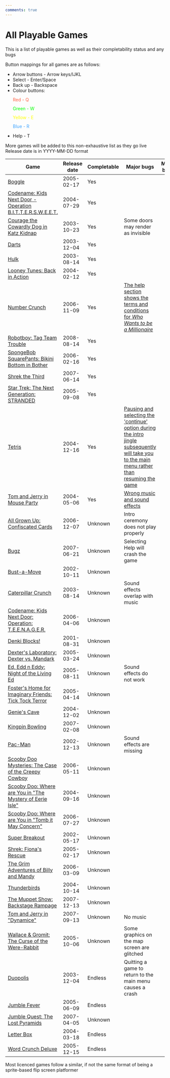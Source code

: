 ```yaml
---
comments: true
---
```


# All Playable Games

This is a list of playable games as well as their completability status and any bugs  

Button mappings for all games are as follows:

- Arrow buttons - Arrow keys/IJKL
- Select - Enter/Space
- Back up - Backspace
- Colour buttons:
    <div style="line-height: 1em;">
        <p style="color: tomato">Red - Q</p>
        <p style="color: lime">Green - W</p>
        <p style="color: yellow">Yellow - E</p>
        <p style="color: #41A4FF">Blue - R</p>
    </div>
- Help - T

More games will be added to this non-exhaustive list as they go live  
Release date is in YYYY-MM-DD format

|Game|Release date|Completable|Major bugs|Minor bugs|
|----|-----------|----------|----------|----------|
[Boggle](/games/denki/boggle)|2005-02-17|Yes|
[Codename: Kids Next Door - Operation B.I.T.T.E.R.S.W.E.E.T.](/games/denki/knd-bittersweet)|2004-07-29|Yes|
[Courage the Cowardly Dog in Katz Kidnap](/games/denki/courage-katz-kidnap)|2003-10-23|Yes|Some doors may render as invisible|
[Darts](/games/denki/darts)|2003-12-04|Yes|
[Hulk](/games/denki/hulk)|2003-08-14|Yes|
[Looney Tunes: Back in Action](/games/denki/lt-bia)|2004-02-12|Yes|
[Number Crunch](/games/denki/number-crunch)|2006-11-09|Yes|[The help section shows the terms and conditions for *Who Wants to be a Millionaire*](/assets/img/nc-terms.jpg)
[Robotboy: Tag Team Trouble](/games/denki/robotboy-ttt)|2008-08-14|Yes|
[SpongeBob SquarePants: Bikini Bottom in Bother](/games/denki/spongebob-bbb)|2006-02-16|Yes|
[Shrek the Third](/games/denki/shrek-3)|2007-06-14|Yes|
[Star Trek: The Next Generation: STRANDED](/games/denki/star-trek-tng)|2005-09-08|Yes|
[Tetris](/games/denki/tetris)|2004-12-16|Yes|[Pausing and selecting the 'continue' option during the intro jingle subsequently will take you to the main menu rather than resuming the game](/assets/video/tetris-bug.webm)
[Tom and Jerry in Mouse Party](/games/denki/tj-mouse-party)|2004-05-06|Yes|[Wrong music and sound effects](https://www.youtube.com/watch?v=KWhWNucRWHI)
[All Grown Up: Confiscated Cards](/games/denki/all-grown-up)|2006-12-07|Unknown|Intro ceremony does not play properly|
[Bugz](/games/denki/bugz)|2007-06-21|Unknown|Selecting Help will crash the game|
[Bust-a-Move](/games/denki/bust-a-move)|2002-10-11|Unknown|
[Caterpillar Crunch](/games/denki/caterpillar)|2003-08-14|Unknown|Sound effects overlap with music|
[Codename: Kids Next Door: Operation: T.E.E.N.A.G.E.R.](/games/denki/knd-teenager)|2006-04-06|Unknown|
[Denki Blocks!](/games/denki/denki-blocks)|2001-08-31|Unknown|
[Dexter's Laboratory: Dexter vs. Mandark](/games/denki/dexter-vs-mandark)|2005-03-24|Unknown|
[Ed, Edd n Eddy: Night of the Living Ed](/games/denki/eee-night-of-living-ed)|2005-08-11|Unknown|Sound effects do not work|
[Foster's Home for Imaginary Friends: Tick Tock Terror](/games/denki/foster-ttt)|2005-04-14|Unknown
[Genie's Cave](/games/denki/genies-cave)|2004-12-02|Unknown|
[Kingpin Bowling](/games/denki/kingpin)|2007-02-08|Unknown|
[Pac-Man](/games/denki/pacman)|2002-12-13|Unknown|Sound effects are missing|
[Scooby Doo Mysteries: The Case of the Creepy Cowboy](/games/denki/scooby-creepy-cowboy)|2006-05-11|Unknown|
[Scooby Doo: Where are You in "The Mystery of Eerie Isle"](/games/denki/scooby-eerie-isle)|2004-09-16|Unknown|
[Scooby Doo: Where are You in "Tomb it May Concern"](/games/denki/scooby-tomb)|2006-07-27|Unknown|
[Super Breakout](/games/denki/super-breakout)|2002-05-17|Unknown|
[Shrek: Fiona's Rescue](/games/denki/shrek-fiona-rescue)|2005-02-17|Unknown|
[The Grim Adventures of Billy and Mandy](/games/denki/billy-and-mandy)|2006-03-09|Unknown|
[Thunderbirds](/games/denki/thunderbirds)|2004-10-14|Unknown|
[The Muppet Show: Backstage Rampage](/games/denki/muppets)|2007-12-13|Unknown|
[Tom and Jerry in "Dynamice"](/games/denki/tj-dynamice)|2007-09-13|Unknown|No music
[Wallace & Gromit: The Curse of the Were-Rabbit](/games/denki/wallace-gromit-were-rabbit)|2005-10-06|Unknown|Some graphics on the map screen are glitched
[Duopolis](/games/denki/duopolis)|2003-12-04|Endless|Quitting a game to return to the main menu causes a crash|
[Jumble Fever](/games/denki/jumble-fever)|2005-06-09|Endless|
[Jumble Quest: The Lost Pyramids](/games/denki/jumble-quest)|2007-04-05|Unknown|
[Letter Box](/games/denki/letterbox)|2004-03-18|Endless|
[Word Crunch Deluxe](/games/denki/word-crunch-dx)|2005-12-15|Endless|

Most licenced games follow a similar, if not the same format of being a sprite-based flip screen platformer